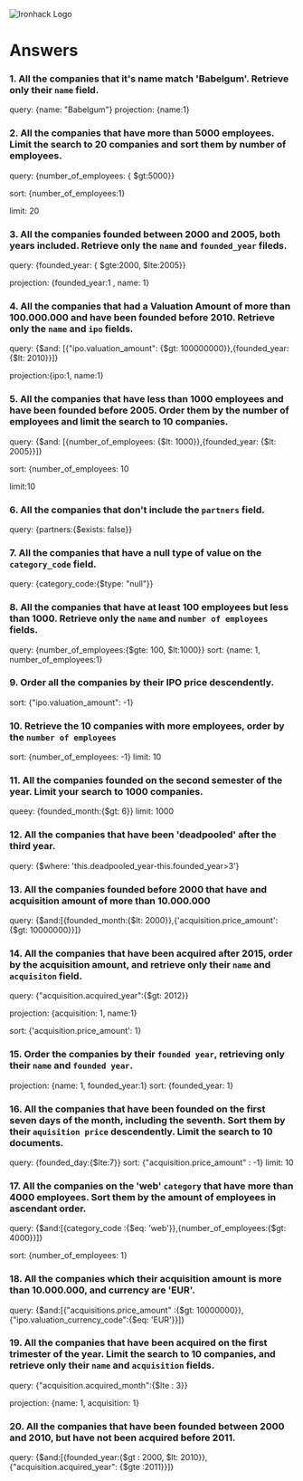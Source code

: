 ![Ironhack Logo](https://i.imgur.com/1QgrNNw.png)

# Answers

### 1. All the companies that it's name match 'Babelgum'. Retrieve only their `name` field.

query: {name: "Babelgum"}
projection: {name:1}

### 2. All the companies that have more than 5000 employees. Limit the search to 20 companies and sort them by **number of employees**.

query: {number_of_employees: { $gt:5000}}

sort: {number_of_employees:1}

limit: 20

### 3. All the companies founded between 2000 and 2005, both years included. Retrieve only the `name` and `founded_year` fileds.

query: {founded_year: { $gte:2000, $lte:2005}}

projection: {founded_year:1 , name: 1}

### 4. All the companies that had a Valuation Amount of more than 100.000.000 and have been founded before 2010. Retrieve only the `name` and `ipo` fields.

query: {$and: [{"ipo.valuation_amount": {$gt: 100000000}},{founded_year: {$lt: 2010}}]}

projection:{ipo:1, name:1}

### 5. All the companies that have less than 1000 employees and have been founded before 2005. Order them by the number of employees and limit the search to 10 companies.

query: {$and: [{number_of_employees: {$lt: 1000}},{founded_year: {$lt: 2005}}]}

sort: {number_of_employees: 10

limit:10


### 6. All the companies that don't include the `partners` field.

query: {partners:{$exists: false}} 

### 7. All the companies that have a null type of value on the `category_code` field.

query: {category_code:{$type: "null"}} 

### 8. All the companies that have at least 100 employees but less than 1000. Retrieve only the `name` and `number of employees` fields.

query: {number_of_employees:{$gte: 100, $lt:1000}} 
sort: {name: 1, number_of_employees:1}

### 9. Order all the companies by their IPO price descendently.

sort: {"ipo.valuation_amount": -1}

### 10. Retrieve the 10 companies with more employees, order by the `number of employees`

sort: {number_of_employees: -1}
limit: 10

### 11. All the companies founded on the second semester of the year. Limit your search to 1000 companies.

queey: {founded_month:{$gt: 6}}
limit: 1000

### 12. All the companies that have been 'deadpooled' after the third year.

query: {$where: 'this.deadpooled_year-this.founded_year>3'} 

### 13. All the companies founded before 2000 that have and acquisition amount of more than 10.000.000

query: {$and:[{founded_month:{$lt: 2000}},{'acquisition.price_amount': {$gt: 10000000}}]}

### 14. All the companies that have been acquired after 2015, order by the acquisition amount, and retrieve only their `name` and `acquisiton` field.

query: {"acquisition.acquired_year":{$gt: 2012}}

projection: {acquisition: 1, name:1}

sort: {'acquisition.price_amount': 1}

### 15. Order the companies by their `founded year`, retrieving only their `name` and `founded year`.

projection: {name: 1, founded_year:1}
sort: {founded_year: 1}

### 16. All the companies that have been founded on the first seven days of the month, including the seventh. Sort them by their `aquisition price` descendently. Limit the search to 10 documents.

query:  {founded_day:{$lte:7}}
sort:  {"acquisition.price_amount" : -1}
limit: 10

### 17. All the companies on the 'web' `category` that have more than 4000 employees. Sort them by the amount of employees in ascendant order.

query: {$and:[{category_code :{$eq: 'web'}},{number_of_employees:{$gt: 4000}}]}

sort: {number_of_employees: 1}

### 18. All the companies which their acquisition amount is more than 10.000.000, and currency are 'EUR'.

query: {$and:[{"acquisitions.price_amount" :{$gt: 10000000}},{"ipo.valuation_currency_code":{$eq: 'EUR'}}]}

### 19. All the companies that have been acquired on the first trimester of the year. Limit the search to 10 companies, and retrieve only their `name` and `acquisition` fields.

query: {"acquisition.acquired_month":{$lte : 3}}

projection: {name: 1, acquisition: 1}

### 20. All the companies that have been founded between 2000 and 2010, but have not been acquired before 2011.

query: {$and:[{founded_year:{$gt : 2000, $lt: 2010}},{"acquisition.acquired_year": {$gte :2011}}]}
